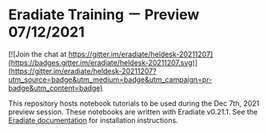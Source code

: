 # Eradiate Training － Preview 07/12/2021

[![Join the chat at https://gitter.im/eradiate/heldesk-20211207](https://badges.gitter.im/eradiate/heldesk-20211207.svg)](https://gitter.im/eradiate/heldesk-20211207?utm_source=badge&utm_medium=badge&utm_campaign=pr-badge&utm_content=badge)

This repository hosts notebook tutorials to be used during the Dec 7th, 2021
preview session. These notebooks are written with Eradiate v0.21.1. See the
[Eradiate documentation](https://eradiate.readthedocs.io/en/latest/index.html)
for installation instructions.
